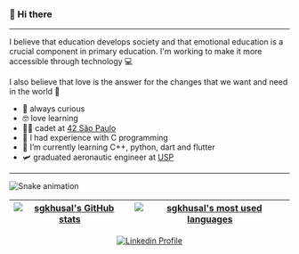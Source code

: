 ### 🐾 Hi there
---

I believe that education develops society and that emotional education is a crucial component in primary education. I'm working to make it more accessible through technology 💻

I also believe that love is the answer for the changes that we want and need in the world 💜

*  🧐 always curious
*  🤓 love learning
*  👩‍🚀 cadet at [42 São Paulo](https://www.42sp.org.br/)
*  🚀 I had experience with C programming
*  🌱 I’m currently learning C++, python, dart and flutter
*  🛩️ graduated aeronautic engineer at [USP](https://eesc.usp.br/)
---
![Snake animation](https://github.com/sgkhusal/sgkhusal/blob/output/github-contribution-grid-snake.svg)

| [![sgkhusal's GitHub stats](https://github-readme-stats.vercel.app/api?username=sgkhusal&count_private=true&include_all_commits=true&show_icons=true&hide=issues&hide_border=true&theme=radical)](https://github.com/sgkhusal?tab=repositories) | [![sgkhusal's most used languages](https://github-readme-stats.vercel.app/api/top-langs/?username=sgkhusal&layout=compact&hide_border=true&theme=radical)](https://github.com/sgkhusal?tab=repositories) |
|:-:|:-:|

<p align="center">
	<a href="https://www.linkedin.com/in/sheelakhusal/">
		<img alt="Linkedin Profile" src="https://img.shields.io/badge/-Linkedin_Profile-0072b1?style=flat&logo=Linkedin&logoColor=white&link=https://www.linkedin.com/in/sheelakhusal/" />
